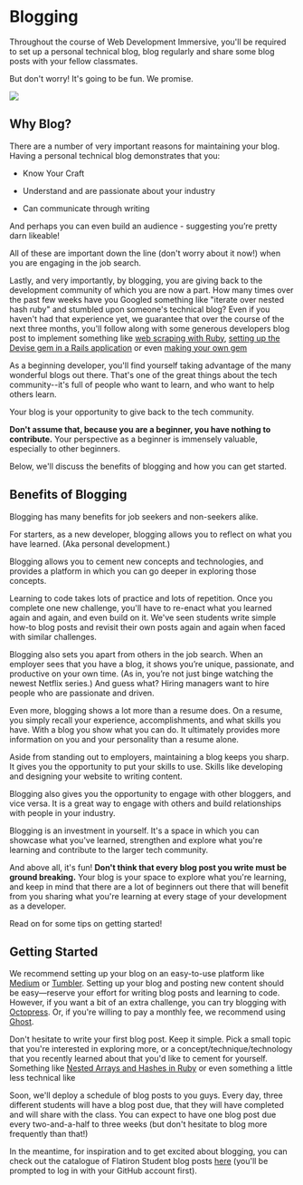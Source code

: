 # Blogging

Throughout the course of Web Development Immersive, you'll be required to set up a personal technical blog, blog regularly and share some blog posts with your fellow classmates. 

But don't worry! It's going to be fun. We promise. 

![](http://readme-pics.s3.amazonaws.com/cat_3.jpg)

## Why Blog?

There are a number of very important reasons for maintaining your blog. Having a personal technical blog demonstrates that you:

* Know Your Craft

* Understand and are passionate about your industry

* Can communicate through writing

And perhaps you can even build an audience - suggesting you’re pretty darn likeable!

All of these are important down the line (don't worry about it now!) when you are engaging in the job search. 

Lastly, and very importantly, by blogging, you are giving back to the development community of which you are now a part. How many times over the past few weeks have you Googled something like "iterate over nested hash ruby" and stumbled upon someone's technical blog? Even if you haven't had that experience yet, we guarantee that over the course of the next three months, you'll follow along with some generous developers blog post to implement something like [web scraping with Ruby](https://medium.com/@LindaHaviv/the-beginner-s-guide-scraping-in-ruby-cheat-sheet-c4f9c26d1b8c#.kkwe918o4), [setting up the Devise gem in a Rails application](https://medium.com/@sherriously/switching-from-standard-bcrypt-rails-authentication-to-devise-1fd0e910bdda#.fj8ckgksq) or even [making your own gem](http://www.thegreatcodeadventure.com/lets-make-a-gem/)

As a beginning developer, you'll find yourself taking advantage of the many wonderful blogs out there. That's one of the great things about the tech community--it's full of people who want to learn, and who want to help others learn. 

Your blog is your opportunity to give back to the tech community. 

**Don't assume that, because you are a beginner, you have nothing to contribute.** Your perspective as a beginner is immensely valuable, especially to other beginners. 

Below, we'll discuss the benefits of blogging and how you can get started. 

## Benefits of Blogging

Blogging has many benefits for job seekers and non-seekers alike.

For starters, as a new developer, blogging allows you to reflect on what you have learned. (Aka personal development.)

Blogging allows you to cement new concepts and technologies, and provides a platform in which you can go deeper in exploring those concepts. 

Learning to code takes lots of practice and lots of repetition. Once you complete one new challenge, you'll have to re-enact what you learned again and again, and even build on it. We've seen students write simple how-to blog posts and revisit their own posts again and again when faced with similar challenges. 

Blogging also sets you apart from others in the job search. When an employer sees that you have a blog, it shows you’re unique, passionate, and productive on your own time. (As in, you’re not just binge watching the newest Netflix series.) And guess what? Hiring managers want to hire people who are passionate and driven.

Even more, blogging shows a lot more than a resume does. On a resume, you simply recall your experience, accomplishments, and what skills you have. With a blog you show what you can do. It ultimately provides more information on you and your personality than a resume alone.

Aside from standing out to employers, maintaining a blog keeps you sharp. It gives you the opportunity to put your skills to use. Skills like developing and designing your website to writing content. 

Blogging also gives you the opportunity to engage with other bloggers, and vice versa. It is a great way to engage with others and build relationships with people in your industry.

Blogging is an investment in yourself. It's a space in which you can showcase what you've learned, strengthen and explore what you're learning and contribute to the larger tech community. 

And above all, it's fun! **Don't think that every blog post you write must be ground breaking.** Your blog is your space to explore what you're learning, and keep in mind that there are a lot of beginners out there that will benefit from you sharing what you're learning at every stage of your development as a developer. 

Read on for some tips on getting started!

## Getting Started

We recommend setting up your blog on an easy-to-use platform like [Medium](https://medium.com/) or [Tumbler](https://www.tumblr.com/). Setting up your blog and posting new content should be easy––reserve your effort for writing blog posts and learning to code. However, if you want a bit of an extra challenge, you can try blogging with [Octopress](http://octopress.org/). Or, if you're willing to pay a monthly fee, we recommend using [Ghost](https://ghost.org/). 

Don't hesitate to write your first blog post. Keep it simple. Pick a small topic that you're interested in exploring more, or a concept/technique/technology that you recently learned about that you'd like to cement for yourself. Something like [Nested Arrays and Hashes in Ruby](http://www.korenlc.com/nested-arrays-hashes-loops-in-ruby/) or even something a little less technical like 

Soon, we'll deploy a schedule of blog posts to you guys. Every day, three different students will have a blog post due, that they will have completed and will share with the class. You can expect to have one blog post due every two-and-a-half to three weeks (but don't hesitate to blog more frequently than that!)

In the meantime, for inspiration and to get excited about blogging, you can check out the catalogue of Flatiron Student blog posts [here](https://flatiron-blogger.herokuapp.com/posts) (you'll be prompted to log in with your GitHub account first). 



